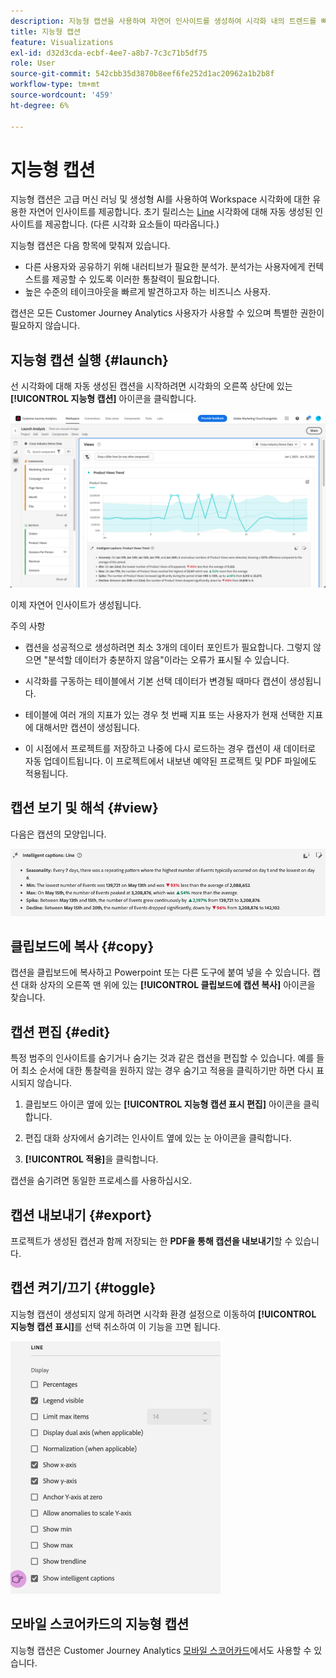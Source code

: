 ```yaml
---
description: 지능형 캡션을 사용하여 자연어 인사이트를 생성하여 시각화 내의 트렌드를 빠르게 표시할 수 있습니다.
title: 지능형 캡션
feature: Visualizations
exl-id: d32d3cda-ecbf-4ee7-a8b7-7c3c71b5df75
role: User
source-git-commit: 542cbb35d3870b8eef6fe252d1ac20962a1b2b8f
workflow-type: tm+mt
source-wordcount: '459'
ht-degree: 6%

---
```


# 지능형 캡션

지능형 캡션은 고급 머신 러닝 및 생성형 AI를 사용하여 Workspace 시각화에 대한 유용한 자연어 인사이트를 제공합니다. 초기 릴리스는 [Line](line.md) 시각화에 대해 자동 생성된 인사이트를 제공합니다. (다른 시각화 요소들이 따라옵니다.)

지능형 캡션은 다음 항목에 맞춰져 있습니다.

* 다른 사용자와 공유하기 위해 내러티브가 필요한 분석가. 분석가는 사용자에게 컨텍스트를 제공할 수 있도록 이러한 통찰력이 필요합니다.
* 높은 수준의 테이크아웃을 빠르게 발견하고자 하는 비즈니스 사용자.

캡션은 모든 Customer Journey Analytics 사용자가 사용할 수 있으며 특별한 권한이 필요하지 않습니다.

## 지능형 캡션 실행 {#launch}

선 시각화에 대해 자동 생성된 캡션을 시작하려면 시각화의 오른쪽 상단에 있는 **[!UICONTROL 지능형 캡션]** 아이콘을 클릭합니다.

![제품 보기에 대한 지능형 캡션 트렌드를 표시하는 분석 시작 창. ](assets/intell-caps-1.png)

이제 자연어 인사이트가 생성됩니다.

주의 사항

* 캡션을 성공적으로 생성하려면 최소 3개의 데이터 포인트가 필요합니다. 그렇지 않으면 &quot;분석할 데이터가 충분하지 않음&quot;이라는 오류가 표시될 수 있습니다.

* 시각화를 구동하는 테이블에서 기본 선택 데이터가 변경될 때마다 캡션이 생성됩니다.

* 테이블에 여러 개의 지표가 있는 경우 첫 번째 지표 또는 사용자가 현재 선택한 지표에 대해서만 캡션이 생성됩니다.

* 이 시점에서 프로젝트를 저장하고 나중에 다시 로드하는 경우 캡션이 새 데이터로 자동 업데이트됩니다. 이 프로젝트에서 내보낸 예약된 프로젝트 및 PDF 파일에도 적용됩니다.

## 캡션 보기 및 해석 {#view}

다음은 캡션의 모양입니다.

![시즌, 최소, 최대, 스파이크 및 쇠퇴를 포함하여 선 시각화를 위한 지능형 캡션입니다.](assets/captions.png)

## 클립보드에 복사 {#copy}

캡션을 클립보드에 복사하고 Powerpoint 또는 다른 도구에 붙여 넣을 수 있습니다. 캡션 대화 상자의 오른쪽 맨 위에 있는 **[!UICONTROL 클립보드에 캡션 복사]** 아이콘을 찾습니다.

## 캡션 편집 {#edit}

특정 범주의 인사이트를 숨기거나 숨기는 것과 같은 캡션을 편집할 수 있습니다. 예를 들어 최소 순서에 대한 통찰력을 원하지 않는 경우 숨기고 적용을 클릭하기만 하면 다시 표시되지 않습니다.

1. 클립보드 아이콘 옆에 있는 **[!UICONTROL 지능형 캡션 표시 편집]** 아이콘을 클릭합니다.

1. 편집 대화 상자에서 숨기려는 인사이트 옆에 있는 눈 아이콘을 클릭합니다.

1. **[!UICONTROL 적용]**&#x200B;을 클릭합니다.

캡션을 숨기려면 동일한 프로세스를 사용하십시오.

## 캡션 내보내기 {#export}

프로젝트가 생성된 캡션과 함께 저장되는 한 **PDF을 통해 캡션을 내보내기**&#x200B;할 수 있습니다.

## 캡션 켜기/끄기 {#toggle}

지능형 캡션이 생성되지 않게 하려면 시각화 환경 설정으로 이동하여 **[!UICONTROL 지능형 캡션 표시]**&#x200B;를 선택 취소하여 이 기능을 끄면 됩니다.

![지능형 캡션 표시 선택 취소 옵션을 표시하는 선 시각화 옵션입니다.](assets/toggle-captions.png)

## 모바일 스코어카드의 지능형 캡션

지능형 캡션은 Customer Journey Analytics [모바일 스코어카드](https://experienceleague.adobe.com/ko/docs/analytics-platform/using/cja-dashboards/manage-scorecard#captions)에서도 사용할 수 있습니다.